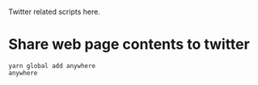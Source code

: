 Twitter related scripts here.

# Share web page contents to twitter
```
yarn global add anywhere
anywhere
```
